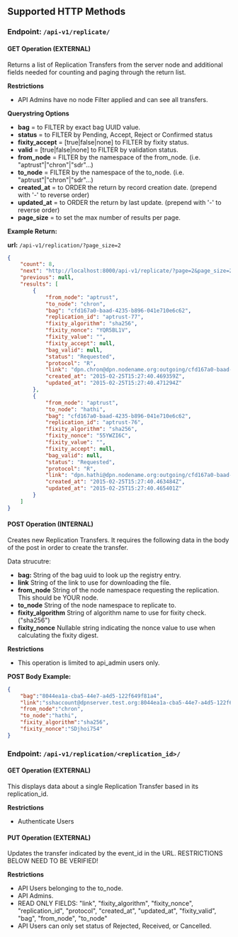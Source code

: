 ## Supported HTTP Methods

### **Endpoint:** `/api-v1/replicate/`

#### GET Operation (EXTERNAL)

Returns a list of Replication Transfers from the server node and additional fields needed for counting and paging through the return list.

**Restrictions**
* API Admins have no node Filter applied and can see all transfers.

**Querystring Options**
* **bag** = <exact id> to FILTER by exact bag UUID value.
* **status** = to FILTER by Pending, Accept, Reject or Confirmed status
* **fixity_accept** = [true|false|none] to FILTER by fixity status.
* **valid** = [true|false|none] to FILTER by validation status.
* **from_node** = <exact name> FILTER by the namespace of the from_node. (i.e. "aptrust"|"chron"|"sdr"...)
* **to_node** = <exact name> FILTER by the namespace of the to_node. (i.e. "aptrust"|"chron"|"sdr"...)
* **created_at** = <dpn date format> to ORDER the return by record creation date. (prepend with '-' to reverse order)
* **updated_at** = <dpn date format> to ORDER the return by last update. (prepend with '-' to reverse order)
* **page_size** = <int> to set the max number of results per page.

**Example Return:**

**url:** `/api-v1/replication/?page_size=2`

```json
{
    "count": 8,
    "next": "http://localhost:8000/api-v1/replicate/?page=2&page_size=2",
    "previous": null,
    "results": [
        {
            "from_node": "aptrust",
            "to_node": "chron",
            "bag": "cfd167a0-baad-4235-b896-041e710e6c62",
            "replication_id": "aptrust-77",
            "fixity_algorithm": "sha256",
            "fixity_nonce": "YQR5BL1V",
            "fixity_value": "",
            "fixity_accept": null,
            "bag_valid": null,
            "status": "Requested",
            "protocol": "R",
            "link": "dpn.chron@dpn.nodename.org:outgoing/cfd167a0-baad-4235-b896-041e710e6c62.tar",
            "created_at": "2015-02-25T15:27:40.469359Z",
            "updated_at": "2015-02-25T15:27:40.471294Z"
        },
        {
            "from_node": "aptrust",
            "to_node": "hathi",
            "bag": "cfd167a0-baad-4235-b896-041e710e6c62",
            "replication_id": "aptrust-76",
            "fixity_algorithm": "sha256",
            "fixity_nonce": "55YWZI6C",
            "fixity_value": "",
            "fixity_accept": null,
            "bag_valid": null,
            "status": "Requested",
            "protocol": "R",
            "link": "dpn.hathi@dpn.nodename.org:outgoing/cfd167a0-baad-4235-b896-041e710e6c62.tar",
            "created_at": "2015-02-25T15:27:40.463484Z",
            "updated_at": "2015-02-25T15:27:40.465401Z"
        }
    ]
}
```

#### POST Operation (INTERNAL)

Creates new Replication Transfers.  It requires the following data in the body of the post in order to create the transfer.

Data strucutre:
* **bag:** String of the bag uuid to look up the registry entry.
* **link** String of the link to use for downloading the file.
* **from_node** String of the node namespace requesting the replication. This should be YOUR node.
* **to_node** String of the node namespace to replicate to.
* **fixity_algorithm** String of algorithm name to use for fixity check. ("sha256")
* **fixity_nonce** Nullable string indicating the nonce value to use when calculating the fixity digest.

**Restrictions**
*  This operation is limited to api_admin users only.

**POST Body Example:**
```json
{
    "bag":"8044ea1a-cba5-44e7-a4d5-122f649f81a4",
    "link":"sshaccount@dpnserver.test.org:8044ea1a-cba5-44e7-a4d5-122f649f81a4.tar",
    "from_node":"chron",
    "to_node":"hathi",
    "fixity_algorithm":"sha256",
    "fixity_nonce":"SDjhoi754"
}
```

### **Endpoint:** `/api-v1/replication/<replication_id>/`

#### GET Operation (EXTERNAL)

This displays data about a single Replication Transfer based in its replication_id.

**Restrictions**
* Authenticate Users 

#### PUT Operation (EXTERNAL)

Updates the transfer indicated by the event_id in the URL. RESTRICTIONS BELOW NEED TO BE VERIFIED!

**Restrictions**
* API Users belonging to the to_node.
* API Admins.
* READ ONLY FIELDS: "link", "fixity_algorithm", "fixity_nonce", "replication_id", "protocol", "created_at", "updated_at", "fixity_valid", "bag", "from_node", "to_node"
* API Users can only set status of Rejected, Received, or Cancelled.

